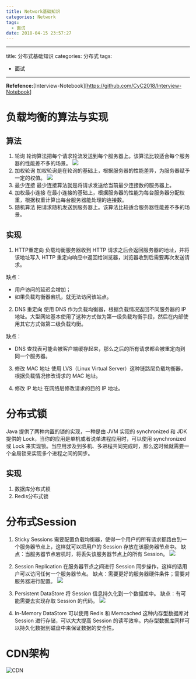 ```yaml
---
title: Network基础知识
categories: Network
tags:
  - 面试
date: 2018-04-15 23:57:27
---
```




---
title: 分布式基础知识
categories: 分布式
tags:
- 面试
---

**Refefence:**[Interview-Notebook][https://github.com/CyC2018/Interview-Notebook]

# 负载均衡的算法与实现
## 算法
1. 轮询
轮询算法把每个请求轮流发送到每个服务器上。该算法比较适合每个服务器的性能差不多的场景。
![](https://raw.githubusercontent.com/CyC2018/Interview-Notebook/master/pics/2766d04f-7dad-42e4-99d1-60682c9d5c61.jpg)
2. 加权轮询
加权轮询是在轮询的基础上，根据服务器的性能差异，为服务器赋予一定的权值。
![](https://raw.githubusercontent.com/CyC2018/Interview-Notebook/master/pics/211c60d4-75ca-4acd-8a4f-171458ed58b4.jpg)
3. 最少连接
最少连接算法就是将请求发送给当前最少连接数的服务器上。
4. 加权最小连接
在最小连接的基础上，根据服务器的性能为每台服务器分配权重，根据权重计算出每台服务器能处理的连接数。
5. 随机算法
把请求随机发送到服务器上。该算法比较适合服务器性能差不多的场景。

## 实现
1. HTTP重定向
负载均衡服务器收到 HTTP 请求之后会返回服务器的地址，并将该地址写入 HTTP 重定向响应中返回给浏览器，浏览器收到后需要再次发送请求。

缺点：
* 用户访问的延迟会增加；
* 如果负载均衡器宕机，就无法访问该站点。

2. DNS 重定向
使用 DNS 作为负载均衡器，根据负载情况返回不同服务器的 IP 地址。大型网站基本使用了这种方式做为第一级负载均衡手段，然后在内部使用其它方式做第二级负载均衡。

缺点：
* DNS 查找表可能会被客户端缓存起来，那么之后的所有请求都会被重定向到同一个服务器。

3. 修改 MAC 地址
使用 LVS（Linux Virtual Server）这种链路层负载均衡器，根据负载情况修改请求的 MAC 地址。

4. 修改 IP 地址
在网络层修改请求的目的 IP 地址。

# 分布式锁
Java 提供了两种内置的锁的实现，一种是由 JVM 实现的 synchronized 和 JDK 提供的 Lock，当你的应用是单机或者说单进程应用时，可以使用 synchronized 或 Lock 来实现锁。当应用涉及到多机、多进程共同完成时，那么这时候就需要一个全局锁来实现多个进程之间的同步。
## 实现
1. 数据库分布式锁
2. Redis分布式锁

# 分布式Session
1. Sticky Sessions
需要配置负载均衡器，使得一个用户的所有请求都路由到一个服务器节点上，这样就可以把用户的 Session 存放在该服务器节点中。
缺点：当服务器节点宕机时，将丢失该服务器节点上的所有 Session。
![](https://github.com/CyC2018/Interview-Notebook/raw/master/pics/MultiNode-StickySessions.jpg)


2. Session Replication
在服务器节点之间进行 Session 同步操作，这样的话用户可以访问任何一个服务器节点。
缺点：需要更好的服务器硬件条件；需要对服务器进行配置。
![](https://github.com/CyC2018/Interview-Notebook/raw/master/pics/MultiNode-SessionReplication.jpg)

3. Persistent DataStore
将 Session 信息持久化到一个数据库中。
缺点：有可能需要去实现存取 Session 的代码。
![](https://github.com/CyC2018/Interview-Notebook/raw/master/pics/MultiNode-SpringSession.jpg)

4. In-Memory DataStore
可以使用 Redis 和 Memcached 这种内存型数据库对 Session 进行存储，可以大大提高 Session 的读写效率。内存型数据库同样可以持久化数据到磁盘中来保证数据的安全性。
# CDN架构
![CDN](https://raw.githubusercontent.com/CyC2018/Interview-Notebook/master/pics/dbd60b1f-b700-4da6-a993-62578e892333.jpg)

